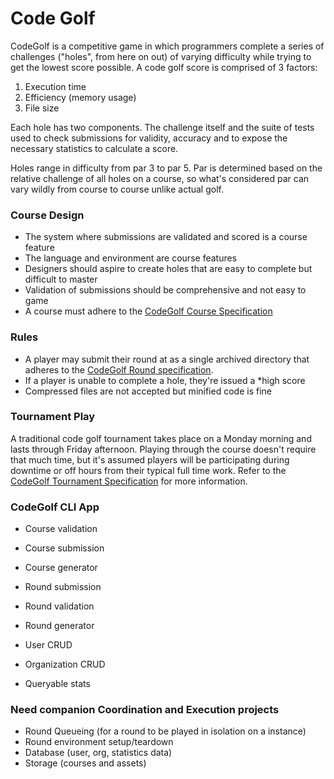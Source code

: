 # Code Golf

CodeGolf is a competitive game in which programmers complete a series of 
challenges ("holes", from here on out) of varying difficulty while trying 
to get the lowest score possible.  A code golf score is comprised of 3 factors:

  1. Execution time
  2. Efficiency (memory usage)
  3. File size

Each hole has two components.  The challenge itself and the suite of tests used 
to check submissions for validity, accuracy and to expose the necessary 
statistics to calculate a score.

Holes range in difficulty from par 3 to par 5.  Par is determined based on 
the relative challenge of all holes on a course, so what's considered par 
can vary wildly from course to course unlike actual golf.

### Course Design
  
  * The system where submissions are validated and scored is a course feature
  * The language and environment are course features
  * Designers should aspire to create holes that are easy to complete but 
  difficult to master
  * Validation of submissions should be comprehensive and not easy to game
  * A course must adhere to the [CodeGolf Course Specification]() 

### Rules

  * A player may submit their round at as a single archived directory that 
  adheres to the [CodeGolf Round specification]().
  * If a player is unable to complete a hole, they're issued a \*high score 
  * Compressed files are not accepted but minified code is fine

### Tournament Play

A traditional code golf tournament takes place on a Monday morning and lasts 
through Friday afternoon. Playing through the course doesn't require that much 
time, but it's assumed players will be participating during downtime or off 
hours from their typical full time work. Refer to the 
[CodeGolf Tournament Specification]() for more information.

### CodeGolf CLI App

  * Course validation 
  * Course submission 
  * Course generator

  * Round submission 
  * Round validation 
  * Round generator

  * User CRUD
  * Organization CRUD

  * Queryable stats 

### Need companion Coordination and Execution projects

  * Round Queueing (for a round to be played in isolation on a instance)
  * Round environment setup/teardown 
  * Database (user, org, statistics data)
  * Storage (courses and assets)
